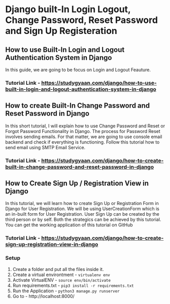 # Django built-In Login Logout, Change Password, Reset Password and Sign Up Registeration

## How to use Built-In Login and Logout Authentication System in Django
In this guide, we are going to be focus on Login and Logout Feauture.

### Tutorial Link - https://studygyaan.com/django/how-to-use-built-in-login-and-logout-authentication-system-in-django

## How to create Built-In Change Password and Reset Password in Django
In this short tutorial, I will explain how to use Change Password and Reset or Forgot Password Functionality in Django. The process for Password Reset involves sending emails. For that matter, we are going to use console email backend and check if everything is functioning. Follow this tutorial how to send email using SMTP Email Service.

### Tutorial Link - https://studygyaan.com/django/how-to-create-built-in-change-password-and-reset-password-in-django

## How to Create Sign Up / Registration View in Django
In this tutorial, we will learn how to create Sign Up or Registration Form in Django for User Registration. We will be using UserCreationForm which is an in-built form for User Registration. User Sign Up can be created by the third person or by self. Both the strategics can be achieved by this tutorial. You can get the working application of this tutorial on GitHub

### Tutorial Link - https://studygyaan.com/django/how-to-create-sign-up-registration-view-in-django

### Setup
1. Create a folder and put all the files inside it.
2. Create a virtual environtment - `virtualenv env`
3. Activate VirtualENV - `source env/bin/activate`
4. Run requirements.txt - `pip3 install -r requirements.txt`
5. Run the Application - `python3 manage.py runserver`
6. Go to - http://localhost:8000/
